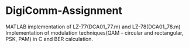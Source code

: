 # DigiComm-Assignment
MATLAB implementation of LZ-77(DCA01_77.m) and LZ-78(DCA01_78.m)
Implementation of modulation techniques(QAM - circular and rectangular, PSK, PAM) in C and BER calculation.

